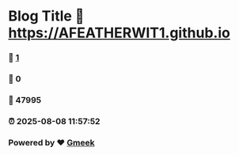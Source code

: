 # Blog Title :link: https://AFEATHERWIT1.github.io 
### :page_facing_up: [1](https://AFEATHERWIT1.github.io/tag.html) 
### :speech_balloon: 0 
### :hibiscus: 47995 
### :alarm_clock: 2025-08-08 11:57:52 
### Powered by :heart: [Gmeek](https://github.com/Meekdai/Gmeek)
